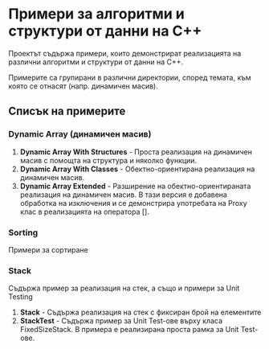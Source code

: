 ﻿Примери за алгоритми и структури от данни на C++
===================================

Проектът съдържа примери, които демонстрират реализацията на
различни алгоритми и структури от данни на C++.

Примерите са групирани в различни директории, според
темата, към която се отнасят (напр. динамичен масив).

Списък на примерите
--------------------

### Dynamic Array (динамичен масив)
1. **Dynamic Array With Structures** - Проста реализация на динамичен масив с помощта на структура и няколко функции.
2. **Dynamic Array With Classes** - Обектно-ориентирана реализация на динамичен масив.
3. **Dynamic Array Extended** - Разширение на обектно-ориентираната реализация на динамичен масив. В тази версия е добавена обработка на изключения и се демонстрира употребата на Proxy клас в реализацията на оператора [].

### Sorting
Примери за сортиране

### Stack
Съдържа пример за реализация на стек, а също и примери за Unit Testing

1. **Stack** - Съдържа реализация на стек с фиксиран брой на елементите
2. **StackTest** -  Съдържа пример за Unit Test-ове върху класа FixedSizeStack. В примера е реализирана проста рамка за Unit Test-ове.
